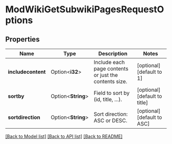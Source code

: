 # ModWikiGetSubwikiPagesRequestOptions

## Properties

Name | Type | Description | Notes
------------ | ------------- | ------------- | -------------
**includecontent** | Option<**i32**> | Include each page contents or just the contents size. | [optional][default to 1]
**sortby** | Option<**String**> | Field to sort by (id, title, ...). | [optional][default to title]
**sortdirection** | Option<**String**> | Sort direction: ASC or DESC. | [optional][default to ASC]

[[Back to Model list]](../README.md#documentation-for-models) [[Back to API list]](../README.md#documentation-for-api-endpoints) [[Back to README]](../README.md)


